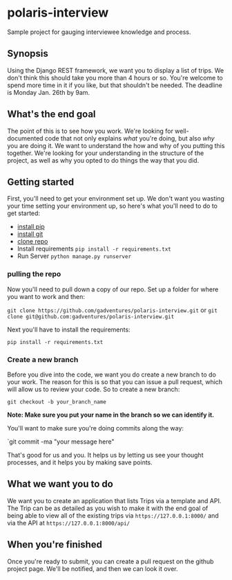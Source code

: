 # polaris-interview
Sample project for gauging interviewee knowledge and process.

## Synopsis
Using the Django REST framework, we want you to display a list of trips. We don't think this should take you more than 4 hours or so. You're welcome to spend more time in it if you like, but that shouldn't be needed. The deadline is Monday Jan. 26th by 9am.

## What's the end goal
The point of this is to see how you work. We're looking for well-documented code that not only explains _what_ you're doing, but also _why_ you are doing it. We want to understand the how and why of you putting this together. We're looking for your understanding in the structure of the project, as well as why you opted to do things the way that you did.

## Getting started
First, you'll need to get your environment set up. We don't want you wasting your time setting your environment up, so here's what you'll need to do to get started:

- [install pip](http://stackoverflow.com/questions/17271319/installing-pip-on-mac-os-x)
- [install git](https://help.github.com/articles/set-up-git/)
- [clone repo](https://github.com/gadventures/polaris-interview)
- Install requirements `pip install -r requirements.txt`
- Run Server `python manage.py runserver`

### pulling the repo
Now you'll need to pull down a copy of our repo. Set up a folder for where you want to work and then:

`git clone https://github.com/gadventures/polaris-interview.git` or `git clone git@github.com:gadventures/polaris-interview.git`

Next you'll have to install the requirements:

`pip install -r requirements.txt`

### Create a new branch
Before you dive into the code, we want you do create a new branch to do your work. The reason for this is so that you can issue a pull request, which will allow us to review your code. So to create a new branch:

`git checkout -b your_branch_name`

**Note: Make sure you put your name in the branch so we can identify it.**

You'll want to make sure you're doing commits along the way:

`git commit -ma "your message here"

That's good for us and you. It helps us by letting us see your thought processes, and it helps you by making save points.

## What we want you to do
We want you to create an application that lists Trips via a template and API. The Trip can be as detailed as you wish to make it with the end goal of being able to view all of the existing trips via `https://127.0.0.1:8000/` and via the API at `https://127.0.0.1:8000/api/`

## When you're finished
Once you're ready to submit, you can create a pull request on the github project page. We'll be notified, and then we can look it over.
